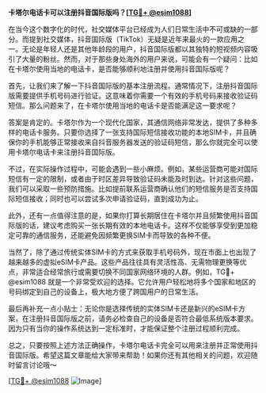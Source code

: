 **卡塔尔电话卡可以注册抖音国际版吗？[[TG💪+ @esim1088](https://t.me/s/esim1088)]**

在当今这个数字化的时代，社交媒体平台已经成为人们日常生活中不可或缺的一部分。而提到社交媒体，抖音国际版（TikTok）无疑是近年来最火的一款应用之一。无论是年轻人还是其他年龄段的用户，抖音国际版都以其独特的短视频内容吸引了大量的粉丝。然而，对于那些身处海外的用户来说，可能会有一个疑问：比如在卡塔尔使用当地的电话卡，是否能够顺利地注册并使用抖音国际版呢？

首先，让我们来了解一下抖音国际版的基本注册流程。通常情况下，注册抖音国际版需要提供手机号码进行验证。这意味着你需要一个有效的手机号码来接收验证码短信。那么问题来了，在卡塔尔使用当地的电话卡是否能满足这一要求呢？

答案是肯定的。卡塔尔作为一个现代化国家，其通信网络非常发达，提供了多种多样的电话卡服务。只要你选择了一张支持国际短信接收功能的本地SIM卡，并且确保你的手机能够正常接收来自抖音服务器发送的验证码短信，那么你就完全可以使用卡塔尔电话卡来注册抖音国际版。

不过，在实际操作过程中，可能会遇到一些小麻烦。例如，某些运营商可能对国际短信有一定的限制，或者由于时区差异导致验证码未能及时到达。针对这些问题，我们可以采取一些预防措施。比如提前联系运营商确认他们的短信服务是否支持国际短信接收；同时也可以尝试多次申请验证码，直到成功为止。

此外，还有一点值得注意的是，如果你打算长期居住在卡塔尔并且频繁使用抖音国际版的话，建议考虑购买一张长期有效的本地电话卡。这样不仅能够享受到更加稳定可靠的通信服务，还能避免因频繁更换SIM卡而导致的各种不便。

当然了，除了通过传统实体SIM卡的方式来获取手机号码外，现在市面上也出现了越来越多的虚拟eSIM卡产品。这些产品往往具有灵活性高、无需物理更换等优点，非常适合经常旅行或需要切换不同国家网络环境的人群。例如，TG💪+ @esim1088 就是一个非常受欢迎的选择。它允许用户轻松地将多个国家和地区的号码绑定到自己的设备上，极大地方便了跨国用户的日常生活。

最后再补充一点小贴士：无论你是选择传统的实体SIM卡还是新兴的eSIM卡方案，在注册抖音国际版之前，请务必检查自己的设备是否符合最低系统版本要求。因为只有当你的操作系统达到一定标准时，才能保证整个注册过程顺利完成。

总之，只要按照上述方法正确操作，卡塔尔电话卡完全可以用来注册并正常使用抖音国际版。希望这篇文章能给大家带来帮助！如果你还有其他相关的问题，欢迎随时留言讨论哦～

[[TG💪+ @esim1088](https://t.me/s/esim1088) ![Image](https://i.postimg.cc/4NQfJmqS/Snipaste-2025-05-13-00-14-12.png)]